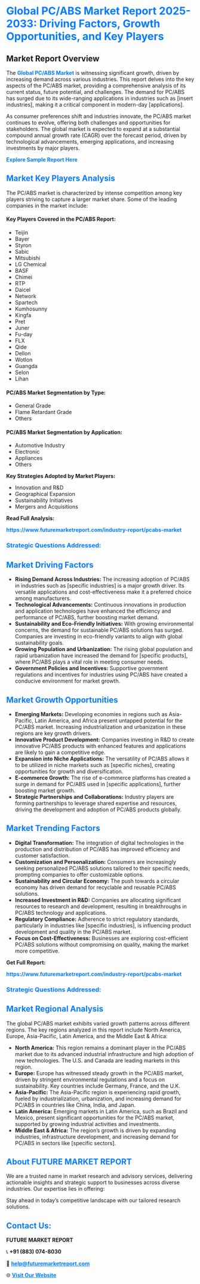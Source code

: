<h1 style="color: #007BFF;">Global PC/ABS Market Report 2025-2033: Driving Factors, Growth Opportunities, and Key Players</h1>

<section id="overview">
<h2>Market Report Overview</h2>
<p>The <a href="https://www.futuremarketreport.com/industry-report/pcabs-market" style="color: #007BFF; text-decoration: none;"><strong>Global PC/ABS Market</strong></a> is witnessing significant growth, driven by increasing demand across various industries. This report delves into the key aspects of the PC/ABS market, providing a comprehensive analysis of its current status, future potential, and challenges. The demand for PC/ABS has surged due to its wide-ranging applications in industries such as [insert industries], making it a critical component in modern-day [applications].</p>
<p>As consumer preferences shift and industries innovate, the PC/ABS market continues to evolve, offering both challenges and opportunities for stakeholders. The global market is expected to expand at a substantial compound annual growth rate (CAGR) over the forecast period, driven by technological advancements, emerging applications, and increasing investments by major players.</p>
</section>

<section id="overview">
<p><a href="https://www.futuremarketreport.com/request-sample/reportId=92004" style="color: #007BFF; text-decoration: none;"><strong>Explore Sample Report Here</strong></a></p>
</section>

<section id="key-players">
<h2 style="color: #007BFF;">Market Key Players Analysis</h2>
<p>The PC/ABS market is characterized by intense competition among key players striving to capture a larger market share. Some of the leading companies in the market include:</p>
<h4>Key Players Covered in the PC/ABS Report:</h4>
<ul><li>Teijin</li><li>Bayer</li><li>Styron</li><li>Sabic</li><li>Mitsubishi</li><li>LG Chemical</li><li>BASF</li><li>Chimei</li><li>RTP</li><li>Daicel</li><li>Network</li><li>Spartech</li><li>Kumhosunny</li><li>Kingfa</li><li>Pret</li><li>Juner</li><li>Fu-day</li><li>FLX</li><li>Qide</li><li>Dellon</li><li>Wotlon</li><li>Guangda</li><li>Selon</li><li>Lihan</li></ul>
<h4>PC/ABS Market Segmentation by Type:</h4>
<ul><li>General Grade</li><li>Flame Retardant Grade</li><li>Others</li></ul>

<h4>PC/ABS Market Segmentation by Application:</h4>
<ul><li>Automotive Industry</li><li>Electronic</li><li>Appliances</li><li>Others</li></ul>
<p><strong>Key Strategies Adopted by Market Players:</strong></p>
<ul>
<li>Innovation and R&D</li>
<li>Geographical Expansion</li>
<li>Sustainability Initiatives</li>
<li>Mergers and Acquisitions</li>
</ul>
</section>

<section>
<p><strong>Read Full Analysis: </strong></p><a href="https://www.futuremarketreport.com/industry-report/pcabs-market" style="color: #007BFF; text-decoration: none;"><strong>https://www.futuremarketreport.com/industry-report/pcabs-market</strong></a>
<h3 style="color: #007BFF;">Strategic Questions Addressed:</h3>
</section>

<section id="driving-factors">
<h2 style="color: #007BFF;">Market Driving Factors</h2>
<ul>
<li><strong>Rising Demand Across Industries:</strong> The increasing adoption of PC/ABS in industries such as [specific industries] is a major growth driver. Its versatile applications and cost-effectiveness make it a preferred choice among manufacturers.</li>
<li><strong>Technological Advancements:</strong> Continuous innovations in production and application technologies have enhanced the efficiency and performance of PC/ABS, further boosting market demand.</li>
<li><strong>Sustainability and Eco-Friendly Initiatives:</strong> With growing environmental concerns, the demand for sustainable PC/ABS solutions has surged. Companies are investing in eco-friendly variants to align with global sustainability goals.</li>
<li><strong>Growing Population and Urbanization:</strong> The rising global population and rapid urbanization have increased the demand for [specific products], where PC/ABS plays a vital role in meeting consumer needs.</li>
<li><strong>Government Policies and Incentives:</strong> Supportive government regulations and incentives for industries using PC/ABS have created a conducive environment for market growth.</li>
</ul>
</section>

<section id="growth-opportunities">
<h2 style="color: #007BFF;">Market Growth Opportunities</h2>
<ul>
<li><strong>Emerging Markets:</strong> Developing economies in regions such as Asia-Pacific, Latin America, and Africa present untapped potential for the PC/ABS market. Increasing industrialization and urbanization in these regions are key growth drivers.</li>
<li><strong>Innovative Product Development:</strong> Companies investing in R&D to create innovative PC/ABS products with enhanced features and applications are likely to gain a competitive edge.</li>
<li><strong>Expansion into Niche Applications:</strong> The versatility of PC/ABS allows it to be utilized in niche markets such as [specific niches], creating opportunities for growth and diversification.</li>
<li><strong>E-commerce Growth:</strong> The rise of e-commerce platforms has created a surge in demand for PC/ABS used in [specific applications], further boosting market growth.</li>
<li><strong>Strategic Partnerships and Collaborations:</strong> Industry players are forming partnerships to leverage shared expertise and resources, driving the development and adoption of PC/ABS products globally.</li>
</ul>
</section>

<section id="trending-factors">
<h2 style="color: #007BFF;">Market Trending Factors</h2>
<ul>
<li><strong>Digital Transformation:</strong> The integration of digital technologies in the production and distribution of PC/ABS has improved efficiency and customer satisfaction.</li>
<li><strong>Customization and Personalization:</strong> Consumers are increasingly seeking personalized PC/ABS solutions tailored to their specific needs, prompting companies to offer customizable options.</li>
<li><strong>Sustainability and Circular Economy:</strong> The push towards a circular economy has driven demand for recyclable and reusable PC/ABS solutions.</li>
<li><strong>Increased Investment in R&D:</strong> Companies are allocating significant resources to research and development, resulting in breakthroughs in PC/ABS technology and applications.</li>
<li><strong>Regulatory Compliance:</strong> Adherence to strict regulatory standards, particularly in industries like [specific industries], is influencing product development and quality in the PC/ABS market.</li>
<li><strong>Focus on Cost-Effectiveness:</strong> Businesses are exploring cost-efficient PC/ABS solutions without compromising on quality, making the market more competitive.</li>
</ul>
</section>

<section>
<p><strong>Get Full Report: </strong></p><a href="https://www.futuremarketreport.com/industry-report/pcabs-market" style="color: #007BFF; text-decoration: none;"><strong>https://www.futuremarketreport.com/industry-report/pcabs-market</strong></a>
<h3 style="color: #007BFF;">Strategic Questions Addressed:</h3>
</section>


<section id="regional-analysis">
<h2 style="color: #007BFF;">Market Regional Analysis</h2>
<p>The global PC/ABS market exhibits varied growth patterns across different regions. The key regions analyzed in this report include North America, Europe, Asia-Pacific, Latin America, and the Middle East & Africa:</p>
<ul>
<li><strong>North America:</strong> This region remains a dominant player in the PC/ABS market due to its advanced industrial infrastructure and high adoption of new technologies. The U.S. and Canada are leading markets in this region.</li>
<li><strong>Europe:</strong> Europe has witnessed steady growth in the PC/ABS market, driven by stringent environmental regulations and a focus on sustainability. Key countries include Germany, France, and the U.K.</li>
<li><strong>Asia-Pacific:</strong> The Asia-Pacific region is experiencing rapid growth, fueled by industrialization, urbanization, and increasing demand for PC/ABS in countries like China, India, and Japan.</li>
<li><strong>Latin America:</strong> Emerging markets in Latin America, such as Brazil and Mexico, present significant opportunities for the PC/ABS market, supported by growing industrial activities and investments.</li>
<li><strong>Middle East & Africa:</strong> The region’s growth is driven by expanding industries, infrastructure development, and increasing demand for PC/ABS in sectors like [specific sectors].</li>
</ul>
</section>

<footer>
<h2 style="color: #007BFF;">About FUTURE MARKET REPORT</h2>
<p>We are a trusted name in market research and advisory services, delivering actionable insights and strategic support to businesses across diverse industries. Our expertise lies in offering:</p>

<p>Stay ahead in today’s competitive landscape with our tailored research solutions.</p>

<h2 style="color: #007BFF;">Contact Us:</h2>
<p><strong>FUTURE MARKET REPORT</strong></p>
<p>📞 <strong>+91 (883) 074-8030</strong></p>
<p>📧 <strong><a href="mailto:help@futuremarketreport.com" style="color: #007BFF;">help@futuremarketreport.com</a></strong></p>
<p>🌐 <strong><a href="https://www.futuremarketreport.com/" style="color: #007BFF;">Visit Our Website</a></strong></p>
</footer>